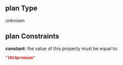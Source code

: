 ## plan Type

unknown

## plan Constraints

**constant**: the value of this property must be equal to:

```json
"1024premium"
```
